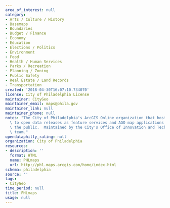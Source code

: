 ```yaml
---
area_of_interest: null
category:
- Arts / Culture / History
- Basemaps
- Boundaries
- Budget / Finance
- Economy
- Education
- Elections / Politics
- Environment
- Food
- Health / Human Services
- Parks / Recreation
- Planning / Zoning
- Public Safety
- Real Estate / Land Records
- Transportation
created: '2018-04-30T16:07:10.734070'
license: City of Philadelphia License
maintainer: CityGeo
maintainer_email: maps@phila.gov
maintainer_link: null
maintainer_phone: null
notes: "The City of Philadelphia's ArcGIS Online organization that hosts references\
  \ to open data releases as feature services and AGO map applications shared with\
  \ the public.  Maintained by the City's Office of Innovation and Technology's CityGeo\
  \ team."
opendataphilly_rating: null
organization: City of Philadelphia
resources:
- description: ''
  format: HTML
  name: PHLmaps
  url: http://phl.maps.arcgis.com/home/index.html
schema: philadelphia
source: ''
tags:
- CityGeo
time_period: null
title: PHLmaps
usage: null
---
```

